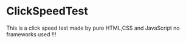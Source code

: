 # ClickSpeedTest
This is a click speed test made by pure HTML,CSS and JavaScript no frameworks used !!!
